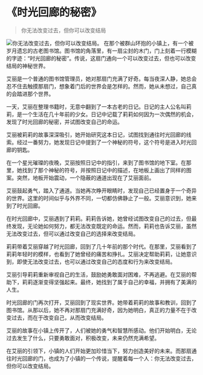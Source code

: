 # 《时光回廊的秘密》
> 你无法改变过去，但你可以改变结局


![你无法改变过去，但你可以改变结局。](/images/0ce04ffcb8e745839299243345229978.jpg)
在那个被群山环抱的小镇上，有一个被岁月遗忘的古老图书馆。图书馆的角落里，有一扇尘封的木门，门上刻着一行模糊的字迹：“时光回廊的秘密”。传说，这扇门通向一个可以改变过去，但也可以改变结局的神秘世界。

艾丽是一个普通的图书馆管理员，她对那扇门充满了好奇。每当夜深人静，她总会忍不住去触摸那扇门，想象着门后的世界会是怎样的。然而，她从未想过，自己真的会踏进那个世界。

一天，艾丽在整理书籍时，无意中翻到了一本古老的日记。日记的主人公名叫莉莉，是一个生活在几十年前的少女。日记中记载了莉莉如何因为一次偶然的机会，发现了时光回廊的秘密，并试图改变自己的命运。

艾丽被莉莉的故事深深吸引，她开始研究这本日记，试图找到通往时光回廊的线索。经过一番努力，她发现日记中提到了一个神秘的符号，这个符号是进入时光回廊的钥匙。

在一个星光璀璨的夜晚，艾丽按照日记中的指引，来到了图书馆的地下室。在那里，她找到了那个神秘的符号，并按照日记中的描述，在地板上画出了同样的图案。突然，地板开始震动，一个隐蔽的通道出现在了艾丽面前。

艾丽鼓起勇气，踏入了通道。当她再次睁开眼睛时，发现自己已经置身于一个奇异的世界。这里的时间似乎与外界不同，一切都仿佛静止了一般。艾丽意识到，她来到了时光回廊。

在时光回廊中，艾丽遇到了莉莉。莉莉告诉她，她曾经试图改变自己的过去，但最终发现，无论她如何努力，都无法改变既定的命运。然而，莉莉也告诉艾丽，虽然无法改变过去，但可以通过改变自己的选择来改变结局。

莉莉带着艾丽穿越了时光回廊，回到了几十年前的那个时代。在那里，艾丽看到了莉莉年轻时的模样，也看到了她曾经的痛苦和挣扎。艾丽决定帮助莉莉，让她意识到，即使无法改变过去，也可以通过改变自己的态度和行为来改变结局。

艾丽引导莉莉重新审视自己的生活，鼓励她勇敢面对困难，不再逃避。在艾丽的帮助下，莉莉逐渐变得坚强起来。最终，她找到了属于自己的幸福，并拥有了美满的人生。

时光回廊的门再次打开，艾丽回到了现实世界。她带着莉莉的故事和教训，回到了图书馆。从那以后，她不再对那扇门充满好奇，因为她明白，真正的力量不在于改变过去，而在于改变自己，从而改变结局。

艾丽的故事在小镇上传开了，人们被她的勇气和智慧所感动。他们开始明白，无论过去发生了什么，只要勇敢面对，积极改变，未来仍然充满希望。

在艾丽的引领下，小镇的人们开始更加珍惜当下，努力创造美好的未来。而那扇通往时光回廊的门，也成为了小镇的一个传说，提醒着每一个人：你无法改变过去，但你可以改变结局。
